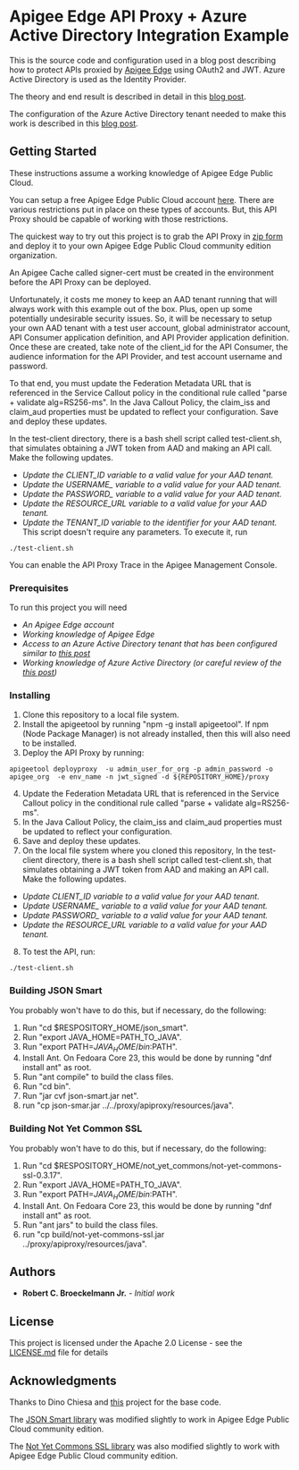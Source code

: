 # Apigee Edge API Proxy + Azure Active Directory Integration Example
This is the source code and configuration used in a blog post describing how to protect APIs proxied by [Apigee Edge](https://www.apigee.com) using OAuth2 and JWT.  Azure Active Directory is used as the Identity Provider.

The theory and end result is described in detail in this [blog post](https://www.medium.com).

The configuration of the Azure Active Directory tenant needed to make this work is described in this [blog post](https://www.medium.com).

## Getting Started
These instructions assume a working knowledge of Apigee Edge Public Cloud.

You can setup a free Apigee Edge Public Cloud account [here](https://enterprise.apigee.com).  There are various restrictions put in place on these types of accounts.  But, this API Proxy should be capable of working with those restrictions.

The quickest way to try out this project is to grab the API Proxy in [zip form](https://github.com/rcbj/apigee-jwt-aad-timeapi-proxy/blob/master/proxy/AD-JWT-Protected-API-Proxy.zip) and deploy it to your own Apigee Edge Public Cloud community edition organization.

An Apigee Cache called signer-cert must be created in the environment before the API Proxy can be deployed.

Unfortunately, it costs me money to keep an AAD tenant running that will always work with this example out of the box.  Plus, open up some potentially undesirable security issues.  So, it will be necessary to setup your own AAD tenant with a test user account, global administrator account, API Consumer application definition, and API Provider application definition.  Once these are created, take note of the client_id for the API Consumer, the audience information for the API Provider, and test account username and password.

To that end, you must update the Federation Metadata URL that is referenced in the Service Callout policy in the conditional rule called "parse + validate alg=RS256-ms".  In the Java Callout Policy, the claim_iss and claim_aud properties must be updated to reflect your configuration.  Save and deploy these updates.

In the test-client directory, there is a bash shell script called test-client.sh, that simulates obtaining a JWT token from AAD and making an API call.  Make the following updates.
* *Update the CLIENT_ID variable to a valid value for your AAD tenant.*
* *Update the USERNAME_ variable to a valid value for your AAD tenant.*
* *Update the PASSWORD_ variable to a valid value for your AAD tenant.*
* *Update the RESOURCE_URL variable to a valid value for your AAD tenant.*
* *Update the TENANT_ID variable to the identifier for your AAD tenant.*
This script doesn't require any parameters.  To execute it, run
```
./test-client.sh
```
You  can enable the API Proxy Trace in the Apigee Management Console.
### Prerequisites
To run this project you will need
* *An Apigee Edge account*
* *Working knowledge of Apigee Edge*
* *Access to an Azure Active Directory tenant that has been configured similar to [this post](https://www.medium.com)*
* *Working knowledge of Azure Active Directory (or careful review of the [this post](https://www.medium.com))*

### Installing
1. Clone this repository to a local file system.
2. Install the apigeetool by running "npm -g install apigeetool".  If npm (Node Package Manager) is not already installed, then this will also need to be installed.
3. Deploy the API Proxy by running:
  ```
apigeetool deployproxy  -u admin_user_for_org -p admin_password -o apigee_org  -e env_name -n jwt_signed -d ${REPOSITORY_HOME}/proxy
  ```
4. Update the Federation Metadata URL that is referenced in the Service Callout policy in the conditional rule called "parse + validate alg=RS256-ms".  
5. In the Java Callout Policy, the claim_iss and claim_aud properties must be updated to reflect your configuration.  
6. Save and deploy these updates.
7. On the local file system where you cloned this repository, In the test-client directory, there is a bash shell script called test-client.sh, that simulates obtaining a JWT token from AAD and making an API call.  Make the following updates.
  * *Update CLIENT_ID variable to a valid value for your AAD tenant.*
  * *Update USERNAME_ variable to a valid value for your AAD tenant.*
  * *Update PASSWORD_ variable to a valid value for your AAD tenant.*
  * *Update the RESOURCE_URL variable to a valid value for your AAD tenant.*
8. To test the API, run:
  ```
./test-client.sh
  ```
  
### Building JSON Smart
You probably won't have to do this, but if necessary, do the following:

1. Run "cd $RESPOSITORY_HOME/json_smart".
2. Run "export JAVA_HOME=PATH_TO_JAVA".
3. Run "export PATH=$JAVA_HOME/bin:$PATH".
4. Install Ant.  On Fedoara Core 23, this would be done by running "dnf install ant" as root.
5. Run "ant compile" to build the class files.
6. Run "cd bin".
7. Run "jar cvf json-smart.jar net".
8. run "cp json-smar.jar ../../proxy/apiproxy/resources/java".

### Building Not Yet Common SSL
You probably won't have to do this, but if necessary, do the following:

1. Run "cd $RESPOSITORY_HOME/not_yet_commons/not-yet-commons-ssl-0.3.17".
2. Run "export JAVA_HOME=PATH_TO_JAVA".
3. Run "export PATH=$JAVA_HOME/bin:$PATH".
4. Install Ant.  On Fedoara Core 23, this would be done by running "dnf install ant" as root.
5. Run "ant jars" to build the class files.
7. run "cp build/not-yet-commons-ssl.jar ../proxy/apiproxy/resources/java".

## Authors
* **Robert C. Broeckelmann Jr.** - *Initial work*

## License
This project is licensed under the Apache 2.0 License - see the [LICENSE.md](LICENSE.md) file for details

## Acknowledgments
Thanks to Dino Chiesa and [this](https://github.com/apigee/iloveapis2015-jwt-jwe-jws) project for the base code.

The [JSON Smart library](http://netplex.github.io/json-smart/) was modified slightly to work in Apigee Edge Public Cloud community edition.

The  [Not Yet Commons SSL library](http://juliusdavies.ca/not-yet-commons-ssl-0.3.9/) was also modified slightly to work with Apigee Edge Public Cloud community edition.
